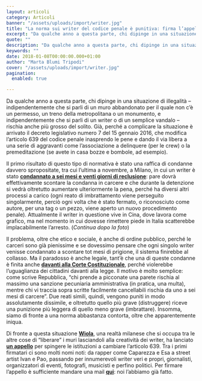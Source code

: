 ```yaml
---
layout: articoli
category: Articoli
banner: "/assets/uploads/import/writer.jpg"
title: "La norma sui writer del codice penale è punitiva: firma l’appello per cambiarla"
excerpt: "Da qualche anno a questa parte, chi dipinge in una situazione di illegalità – indipendentemente che si parli di un muro abbandonato per il quale non c’è un permesso, un treno della metropolitana o un monumento, e indipendentemente che si parli di un writer o di un semplice vandalo – rischia anche più grosso del [&hellip"
quote: ""
description: "Da qualche anno a questa parte, chi dipinge in una situazione di illegalità – indipendentemente che si parli di un muro abbandonato per il quale non c’è un permesso, un treno della metropolitana o un monumento, e indipendentemente che si parli di un writer o di un semplice vandalo – rischia anche più grosso del [&hellip"
keywords: ""
date: 2018-01-08T00:00:00.000+01:00
author: "Marta Blumi Tripodi"
cover: "/assets/uploads/import/writer.jpg"
pagination:
  enabled: true

---
```


Da qualche anno a questa parte, chi dipinge in una situazione di illegalità – indipendentemente che si parli di un muro abbandonato per il quale non c’è un permesso, un treno della metropolitana o un monumento, e indipendentemente che si parli di un writer o di un semplice vandalo – rischia anche più grosso del solito. Già, perché a complicare la situazione è arrivato il decreto legislativo numero 7 del 15 gennaio 2016, che modifica l’articolo 639 del codice penale inasprendo le pene e dando il via libera a una serie di aggravanti come l’associazione a delinquere (per le crew) o la premeditazione (se avete in casa bozze e bombole, ad esempio).

Il primo risultato di questo tipo di normativa è stato una raffica di condanne davvero spropositate, tra cui l’ultima a novembre, a Milano, in cui un writer è stato [**condannato a sei mesi e venti giorni di reclusione**](http://www.radio24.ilsole24ore.com/programma/funamboli/writer-apre-carcere-095730-gSLAfGTXVC): pare dovrà effettivamente scontare la condanna in carcere e che durante la detenzione si vedrà oltretutto aumentare ulteriormente la pena, perché ha diversi altri processi a carico (ogni reato di imbrattamento viene perseguito singolarmente, perciò ogni volta che è stato fermato, o riconosciuto come autore, per una tag o un pezzo, viene aperto un nuovo procedimento penale). Attualmente il writer in questione vive in Cina, dove lavora come grafico, ma nel momento in cui dovesse rimettere piede in Italia scatterebbe implacabilmente l’arresto. (_Continua dopo la foto_)

Il problema, oltre che etico e sociale, è anche di ordine pubblico, perché le carceri sono già pienissime e se dovessimo pensare che ogni singolo writer venisse condannato a scontare tot mesi di prigione, il sistema finirebbe al collasso. Ma il paradosso è anche legale, tant’è che una di queste condanne è finita anche [**davanti alla Corte Costituzionale**](http://milano.repubblica.it/cronaca/2017/03/16/news/milano%5Fwriter%5Fcorte%5Fcostituzionale-160666622/), perché violerebbe l’uguaglianza dei cittadini davanti alla legge. Il motivo è molto semplice: come scrive Repubblica, “chi prende a picconate una parete rischia al massimo una sanzione pecuniaria amministrativa (in pratica, una multa), mentre chi vi traccia sopra scritte facilmente cancellabili rischia da uno a sei mesi di carcere”. Due reati simili, quindi, vengono puniti in modo assolutamente dissimile, e oltretutto quello più grave (distruggere) riceve una punizione più leggera di quello meno grave (imbrattare). Insomma, siamo di fronte a una norma abbastanza contorta, oltre che apparentemente iniqua.

Di fronte a questa situazione [**Wiola**](https://milanoinmovimento.com/primo-piano/49454#image-49455), una realtà milanese che si occupa tra le altre cose di “liberare” i muri lasciandoli alla creatività dei writer, ha lanciato [**un appello**](https://www.dinamopress.it/news/arrestateli-un-appello-fermare-la-guerra-writers/) per spingere le istituzioni a cambiare l’articolo 639\. Tra i primi firmatari ci sono molti nomi noti: da rapper come Caparezza e Esa a street artist Ivan e Pao, passando per innumerevoli writer veri e propri, giornalisti, organizzatori di eventi, fotografi, musicisti e perfino politici. Per firmare l’appello è sufficiente mandare una mail [**qui**](mailto:wiola.viola.w5@gmail.com): noi l’abbiamo già fatto.